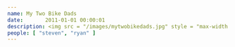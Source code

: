 ```yaml
---
name: My Two Bike Dads
date:       2011-01-01 00:00:01
description: <img src = "/images/mytwobikedads.jpg" style = "max-width:100%;" /> <br> Charleston
people: [ "steven", "ryan" ]
---
```

